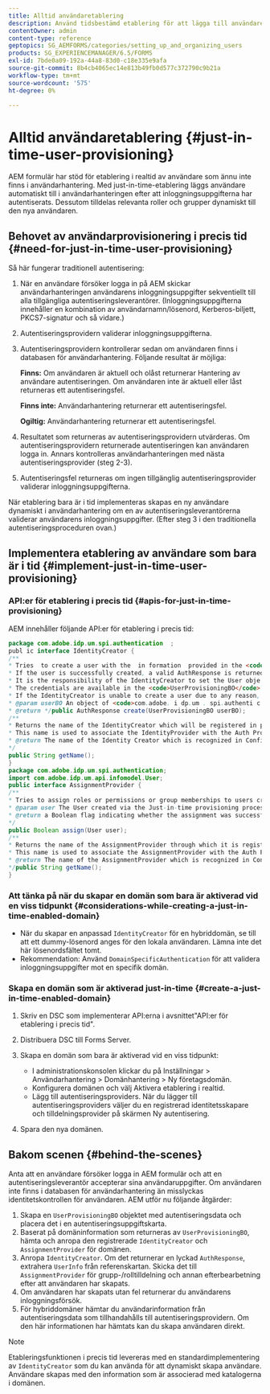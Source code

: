 ```yaml
---
title: Alltid användaretablering
description: Använd tidsbestämd etablering för att lägga till användare i användarhantering efter lyckad autentisering och tilldela dynamiskt relevanta roller och grupper till den nya användaren.
contentOwner: admin
content-type: reference
geptopics: SG_AEMFORMS/categories/setting_up_and_organizing_users
products: SG_EXPERIENCEMANAGER/6.5/FORMS
exl-id: 7bde0a09-192a-44a8-83d0-c18e335e9afa
source-git-commit: 8b4cb4065ec14e813b49fb0d577c372790c9b21a
workflow-type: tm+mt
source-wordcount: '575'
ht-degree: 0%

---
```


# Alltid användaretablering {#just-in-time-user-provisioning}

AEM formulär har stöd för etablering i realtid av användare som ännu inte finns i användarhantering. Med just-in-time-etablering läggs användare automatiskt till i användarhanteringen efter att inloggningsuppgifterna har autentiserats. Dessutom tilldelas relevanta roller och grupper dynamiskt till den nya användaren.

## Behovet av användarprovisionering i precis tid {#need-for-just-in-time-user-provisioning}

Så här fungerar traditionell autentisering:

1. När en användare försöker logga in på AEM skickar användarhanteringen användarens inloggningsuppgifter sekventiellt till alla tillgängliga autentiseringsleverantörer. (Inloggningsuppgifterna innehåller en kombination av användarnamn/lösenord, Kerberos-biljett, PKCS7-signatur och så vidare.)
1. Autentiseringsprovidern validerar inloggningsuppgifterna.
1. Autentiseringsprovidern kontrollerar sedan om användaren finns i databasen för användarhantering. Följande resultat är möjliga:

   **Finns:** Om användaren är aktuell och olåst returnerar Hantering av användare autentiseringen. Om användaren inte är aktuell eller låst returneras ett autentiseringsfel.

   **Finns inte:** Användarhantering returnerar ett autentiseringsfel.

   **Ogiltig:** Användarhantering returnerar ett autentiseringsfel.

1. Resultatet som returneras av autentiseringsprovidern utvärderas. Om autentiseringsprovidern returnerade autentiseringen kan användaren logga in. Annars kontrolleras användarhanteringen med nästa autentiseringsprovider (steg 2-3).
1. Autentiseringsfel returneras om ingen tillgänglig autentiseringsprovider validerar inloggningsuppgifterna.

När etablering bara är i tid implementeras skapas en ny användare dynamiskt i användarhantering om en av autentiseringsleverantörerna validerar användarens inloggningsuppgifter. (Efter steg 3 i den traditionella autentiseringsproceduren ovan.)

## Implementera etablering av användare som bara är i tid {#implement-just-in-time-user-provisioning}

### API:er för etablering i precis tid {#apis-for-just-in-time-provisioning}

AEM innehåller följande API:er för etablering i precis tid:

```java
package com.adobe.idp.um.spi.authentication  ;
publ ic interface IdentityCreator {
/**
* Tries  to create a user with the  in formation  provided in the <code>UserProvisioningBO</code> object.
* If the user is successfully created, a valid AuthResponse is returned along with the information using which the user was created.
* It is the responsibility of the IdentityCreator to set the User obje ct  in the cre dential map with th e  ke y  <code>UMA u thenticationUtil.authenticatedUserKey</code>
* The credentials are available in the <code>UserProvisioningBO</code> object in the 'credentials' property.
* If the IdentityCreator is unable to create a user due to any reason, it returns <code>null</code>
* @param userBO An object of <code>com.adobe. i dp.um . spi.authenti c ationUserProvisioningBO</code>
* @return */public AuthResponse create(UserProvisioningBO userBO);
/**
* Returns the name of the IdentityCreator which will be registered in preferences.
* This name is used to associate the IdentityProvider with the Auth Provider Configuration in the domain.
* @return The name of the Identity Creator which is recognized in Configuration.
*/
public String getName();
}
package com.adobe.idp.um.spi.authentication;
import com.adobe.idp.um.api.infomodel.User;
public interface AssignmentProvider {
/**
* Tries to assign roles or permissions or group memberships to users created via Just-in-time provisioning.
* @param user The User created via the Just-in-time provisioning process.
* @return a Boolean flag indicating whether the assignment was successful or not.
*/
public Boolean assign(User user);
/**
* Returns the name of the AssignmentProvider through which it is registered under preferences.
* This name is used to associate the AssignmentProvider with the Auth Provider Configuration in the domain.
* @return The name of the AssignmentProvider which is recognized in Configuration.
*/public String getName();
}
```

### Att tänka på när du skapar en domän som bara är aktiverad vid en viss tidpunkt {#considerations-while-creating-a-just-in-time-enabled-domain}

* När du skapar en anpassad `IdentityCreator` för en hybriddomän, se till att ett dummy-lösenord anges för den lokala användaren. Lämna inte det här lösenordsfältet tomt.
* Rekommendation: Använd `DomainSpecificAuthentication` för att validera inloggningsuppgifter mot en specifik domän.

### Skapa en domän som är aktiverad just-in-time {#create-a-just-in-time-enabled-domain}

1. Skriv en DSC som implementerar API:erna i avsnittet&quot;API:er för etablering i precis tid&quot;.
1. Distribuera DSC till Forms Server.
1. Skapa en domän som bara är aktiverad vid en viss tidpunkt:

   * I administrationskonsolen klickar du på Inställningar > Användarhantering > Domänhantering > Ny företagsdomän.
   * Konfigurera domänen och välj Aktivera etablering i realtid. <!--Fix broken link (See Setting up and managing domains).-->
   * Lägg till autentiseringsproviders. När du lägger till autentiseringsproviders väljer du en registrerad identitetsskapare och tilldelningsprovider på skärmen Ny autentisering.

1. Spara den nya domänen.

## Bakom scenen {#behind-the-scenes}

Anta att en användare försöker logga in AEM formulär och att en autentiseringsleverantör accepterar sina användaruppgifter. Om användaren inte finns i databasen för användarhantering än misslyckas identitetskontrollen för användaren. AEM utför nu följande åtgärder:

1. Skapa en `UserProvisioningBO` objektet med autentiseringsdata och placera det i en autentiseringsuppgiftskarta.
1. Baserat på domäninformation som returneras av `UserProvisioningBO`, hämta och anropa den registrerade `IdentityCreator` och `AssignmentProvider` för domänen.
1. Anropa `IdentityCreator`. Om det returnerar en lyckad `AuthResponse`, extrahera `UserInfo` från referenskartan. Skicka det till `AssignmentProvider` för grupp-/rolltilldelning och annan efterbearbetning efter att användaren har skapats.
1. Om användaren har skapats utan fel returnerar du användarens inloggningsförsök.
1. För hybriddomäner hämtar du användarinformation från autentiseringsdata som tillhandahålls till autentiseringsprovidern. Om den här informationen har hämtats kan du skapa användaren direkt.

>[!NOTE]
>
>Etableringsfunktionen i precis tid levereras med en standardimplementering av `IdentityCreator` som du kan använda för att dynamiskt skapa användare. Användare skapas med den information som är associerad med katalogerna i domänen.
